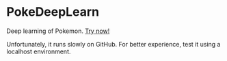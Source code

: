 # PokeDeepLearn

Deep learning of Pokemon. <a href="https://ericcatgithub.github.io/PokeDeepLearn/">Try now!</a>

Unfortunately, it runs slowly on GitHub. For better experience, test it using a localhost environment.